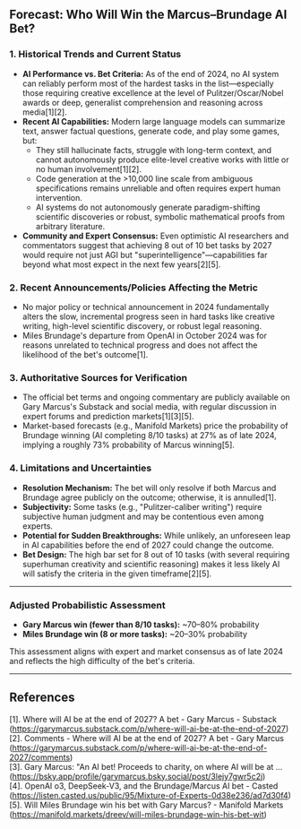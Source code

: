 ## Forecast: Who Will Win the Marcus–Brundage AI Bet?

### 1. Historical Trends and Current Status

- **AI Performance vs. Bet Criteria:** As of the end of 2024, no AI system can reliably perform most of the hardest tasks in the list—especially those requiring creative excellence at the level of Pulitzer/Oscar/Nobel awards or deep, generalist comprehension and reasoning across media[1][2].
- **Recent AI Capabilities:** Modern large language models can summarize text, answer factual questions, generate code, and play some games, but:
  - They still hallucinate facts, struggle with long-term context, and cannot autonomously produce elite-level creative works with little or no human involvement[1][2].
  - Code generation at the >10,000 line scale from ambiguous specifications remains unreliable and often requires expert human intervention.
  - AI systems do not autonomously generate paradigm-shifting scientific discoveries or robust, symbolic mathematical proofs from arbitrary literature.
- **Community and Expert Consensus:** Even optimistic AI researchers and commentators suggest that achieving 8 out of 10 bet tasks by 2027 would require not just AGI but "superintelligence"—capabilities far beyond what most expect in the next few years[2][5].

### 2. Recent Announcements/Policies Affecting the Metric

- No major policy or technical announcement in 2024 fundamentally alters the slow, incremental progress seen in hard tasks like creative writing, high-level scientific discovery, or robust legal reasoning.
- Miles Brundage's departure from OpenAI in October 2024 was for reasons unrelated to technical progress and does not affect the likelihood of the bet's outcome[1].

### 3. Authoritative Sources for Verification

- The official bet terms and ongoing commentary are publicly available on Gary Marcus's Substack and social media, with regular discussion in expert forums and prediction markets[1][3][5].
- Market-based forecasts (e.g., Manifold Markets) price the probability of Brundage winning (AI completing 8/10 tasks) at 27% as of late 2024, implying a roughly 73% probability of Marcus winning[5].

### 4. Limitations and Uncertainties

- **Resolution Mechanism:** The bet will only resolve if both Marcus and Brundage agree publicly on the outcome; otherwise, it is annulled[1].
- **Subjectivity:** Some tasks (e.g., "Pulitzer-caliber writing") require subjective human judgment and may be contentious even among experts.
- **Potential for Sudden Breakthroughs:** While unlikely, an unforeseen leap in AI capabilities before the end of 2027 could change the outcome.
- **Bet Design:** The high bar set for 8 out of 10 tasks (with several requiring superhuman creativity and scientific reasoning) makes it less likely AI will satisfy the criteria in the given timeframe[2][5].

---

### **Adjusted Probabilistic Assessment**

- **Gary Marcus win (fewer than 8/10 tasks):** ~70–80% probability
- **Miles Brundage win (8 or more tasks):** ~20–30% probability

This assessment aligns with expert and market consensus as of late 2024 and reflects the high difficulty of the bet's criteria.

---

## References

[1]. Where will AI be at the end of 2027? A bet - Gary Marcus - Substack (https://garymarcus.substack.com/p/where-will-ai-be-at-the-end-of-2027)  
[2]. Comments - Where will AI be at the end of 2027? A bet - Gary Marcus (https://garymarcus.substack.com/p/where-will-ai-be-at-the-end-of-2027/comments)  
[3]. Gary Marcus: "An AI bet! Proceeds to charity, on where AI will be at ... (https://bsky.app/profile/garymarcus.bsky.social/post/3lejy7gwr5c2j)  
[4]. OpenAI o3, DeepSeek-V3, and the Brundage/Marcus AI bet - Casted (https://listen.casted.us/public/95/Mixture-of-Experts-0d38e236/ad7d30f4)  
[5]. Will Miles Brundage win his bet with Gary Marcus? - Manifold Markets (https://manifold.markets/dreev/will-miles-brundage-win-his-bet-wit)